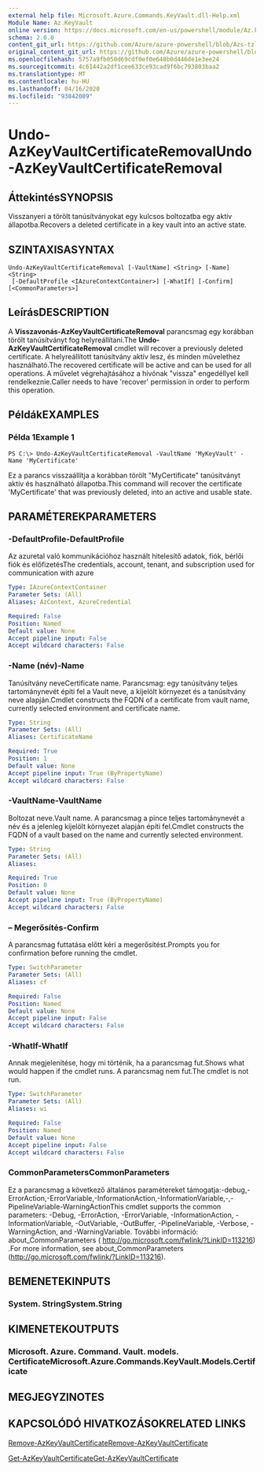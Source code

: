 ```yaml
---
external help file: Microsoft.Azure.Commands.KeyVault.dll-Help.xml
Module Name: Az.KeyVault
online version: https://docs.microsoft.com/en-us/powershell/module/Az.keyvault/undo-AzKeyvaultcertificateremoval
schema: 2.0.0
content_git_url: https://github.com/Azure/azure-powershell/blob/Azs-tzl/src/KeyVault/KeyVault/help/Undo-AzKeyVaultCertificateRemoval.md
original_content_git_url: https://github.com/Azure/azure-powershell/blob/Azs-tzl/src/KeyVault/KeyVault/help/Undo-AzKeyVaultCertificateRemoval.md
ms.openlocfilehash: 5757a9fb050d69cdf0ef0e648b0d446de1e3ee24
ms.sourcegitcommit: 4c61442a2df1cee633ce93cad9f6bc793803baa2
ms.translationtype: MT
ms.contentlocale: hu-HU
ms.lasthandoff: 04/16/2020
ms.locfileid: "93842089"
---
```

# <span data-ttu-id="90a92-101">Undo-AzKeyVaultCertificateRemoval</span><span class="sxs-lookup"><span data-stu-id="90a92-101">Undo-AzKeyVaultCertificateRemoval</span></span>

## <span data-ttu-id="90a92-102">Áttekintés</span><span class="sxs-lookup"><span data-stu-id="90a92-102">SYNOPSIS</span></span>
<span data-ttu-id="90a92-103">Visszanyeri a törölt tanúsítványokat egy kulcsos boltozatba egy aktív állapotba.</span><span class="sxs-lookup"><span data-stu-id="90a92-103">Recovers a deleted certificate in a key vault into an active state.</span></span>

## <span data-ttu-id="90a92-104">SZINTAXISA</span><span class="sxs-lookup"><span data-stu-id="90a92-104">SYNTAX</span></span>

```
Undo-AzKeyVaultCertificateRemoval [-VaultName] <String> [-Name] <String>
 [-DefaultProfile <IAzureContextContainer>] [-WhatIf] [-Confirm] [<CommonParameters>]
```

## <span data-ttu-id="90a92-105">Leírás</span><span class="sxs-lookup"><span data-stu-id="90a92-105">DESCRIPTION</span></span>
<span data-ttu-id="90a92-106">A **Visszavonás-AzKeyVaultCertificateRemoval** parancsmag egy korábban törölt tanúsítványt fog helyreállítani.</span><span class="sxs-lookup"><span data-stu-id="90a92-106">The **Undo-AzKeyVaultCertificateRemoval** cmdlet will recover a previously deleted certificate.</span></span>
<span data-ttu-id="90a92-107">A helyreállított tanúsítvány aktív lesz, és minden művelethez használható.</span><span class="sxs-lookup"><span data-stu-id="90a92-107">The recovered certificate will be active and can be used for all operations.</span></span>
<span data-ttu-id="90a92-108">A művelet végrehajtásához a hívónak "vissza" engedéllyel kell rendelkeznie.</span><span class="sxs-lookup"><span data-stu-id="90a92-108">Caller needs to have 'recover' permission in order to perform this operation.</span></span>

## <span data-ttu-id="90a92-109">Példák</span><span class="sxs-lookup"><span data-stu-id="90a92-109">EXAMPLES</span></span>

### <span data-ttu-id="90a92-110">Példa 1</span><span class="sxs-lookup"><span data-stu-id="90a92-110">Example 1</span></span>
```
PS C:\> Undo-AzKeyVaultCertificateRemoval -VaultName 'MyKeyVault' -Name 'MyCertificate'
```

<span data-ttu-id="90a92-111">Ez a parancs visszaállítja a korábban törölt "MyCertificate" tanúsítványt aktív és használható állapotba.</span><span class="sxs-lookup"><span data-stu-id="90a92-111">This command will recover the certificate 'MyCertificate' that was previously deleted, into an active and usable state.</span></span>

## <span data-ttu-id="90a92-112">PARAMÉTEREK</span><span class="sxs-lookup"><span data-stu-id="90a92-112">PARAMETERS</span></span>

### <span data-ttu-id="90a92-113">-DefaultProfile</span><span class="sxs-lookup"><span data-stu-id="90a92-113">-DefaultProfile</span></span>
<span data-ttu-id="90a92-114">Az azuretal való kommunikációhoz használt hitelesítő adatok, fiók, bérlői fiók és előfizetés</span><span class="sxs-lookup"><span data-stu-id="90a92-114">The credentials, account, tenant, and subscription used for communication with azure</span></span>

```yaml
Type: IAzureContextContainer
Parameter Sets: (All)
Aliases: AzContext, AzureCredential

Required: False
Position: Named
Default value: None
Accept pipeline input: False
Accept wildcard characters: False
```

### <span data-ttu-id="90a92-115">-Name (név)</span><span class="sxs-lookup"><span data-stu-id="90a92-115">-Name</span></span>
<span data-ttu-id="90a92-116">Tanúsítvány neve</span><span class="sxs-lookup"><span data-stu-id="90a92-116">Certificate name.</span></span>
<span data-ttu-id="90a92-117">Parancsmag: egy tanúsítvány teljes tartománynevét építi fel a Vault neve, a kijelölt környezet és a tanúsítvány neve alapján.</span><span class="sxs-lookup"><span data-stu-id="90a92-117">Cmdlet constructs the FQDN of a certificate from vault name, currently selected environment and certificate name.</span></span>

```yaml
Type: String
Parameter Sets: (All)
Aliases: CertificateName

Required: True
Position: 1
Default value: None
Accept pipeline input: True (ByPropertyName)
Accept wildcard characters: False
```

### <span data-ttu-id="90a92-118">-VaultName</span><span class="sxs-lookup"><span data-stu-id="90a92-118">-VaultName</span></span>
<span data-ttu-id="90a92-119">Boltozat neve.</span><span class="sxs-lookup"><span data-stu-id="90a92-119">Vault name.</span></span>
<span data-ttu-id="90a92-120">A parancsmag a pince teljes tartománynevét a név és a jelenleg kijelölt környezet alapján építi fel.</span><span class="sxs-lookup"><span data-stu-id="90a92-120">Cmdlet constructs the FQDN of a vault based on the name and currently selected environment.</span></span>

```yaml
Type: String
Parameter Sets: (All)
Aliases: 

Required: True
Position: 0
Default value: None
Accept pipeline input: True (ByPropertyName)
Accept wildcard characters: False
```

### <span data-ttu-id="90a92-121">– Megerősítés</span><span class="sxs-lookup"><span data-stu-id="90a92-121">-Confirm</span></span>
<span data-ttu-id="90a92-122">A parancsmag futtatása előtt kéri a megerősítést.</span><span class="sxs-lookup"><span data-stu-id="90a92-122">Prompts you for confirmation before running the cmdlet.</span></span>

```yaml
Type: SwitchParameter
Parameter Sets: (All)
Aliases: cf

Required: False
Position: Named
Default value: None
Accept pipeline input: False
Accept wildcard characters: False
```

### <span data-ttu-id="90a92-123">-WhatIf</span><span class="sxs-lookup"><span data-stu-id="90a92-123">-WhatIf</span></span>
<span data-ttu-id="90a92-124">Annak megjelenítése, hogy mi történik, ha a parancsmag fut.</span><span class="sxs-lookup"><span data-stu-id="90a92-124">Shows what would happen if the cmdlet runs.</span></span>
<span data-ttu-id="90a92-125">A parancsmag nem fut.</span><span class="sxs-lookup"><span data-stu-id="90a92-125">The cmdlet is not run.</span></span>

```yaml
Type: SwitchParameter
Parameter Sets: (All)
Aliases: wi

Required: False
Position: Named
Default value: None
Accept pipeline input: False
Accept wildcard characters: False
```

### <span data-ttu-id="90a92-126">CommonParameters</span><span class="sxs-lookup"><span data-stu-id="90a92-126">CommonParameters</span></span>
<span data-ttu-id="90a92-127">Ez a parancsmag a következő általános paramétereket támogatja:-debug,-ErrorAction,-ErrorVariable,-InformationAction,-InformationVariable,-,-PipelineVariable-WarningAction</span><span class="sxs-lookup"><span data-stu-id="90a92-127">This cmdlet supports the common parameters: -Debug, -ErrorAction, -ErrorVariable, -InformationAction, -InformationVariable, -OutVariable, -OutBuffer, -PipelineVariable, -Verbose, -WarningAction, and -WarningVariable.</span></span> <span data-ttu-id="90a92-128">További információ: about_CommonParameters ( http://go.microsoft.com/fwlink/?LinkID=113216) .</span><span class="sxs-lookup"><span data-stu-id="90a92-128">For more information, see about_CommonParameters (http://go.microsoft.com/fwlink/?LinkID=113216).</span></span>

## <span data-ttu-id="90a92-129">BEMENETEK</span><span class="sxs-lookup"><span data-stu-id="90a92-129">INPUTS</span></span>

### <span data-ttu-id="90a92-130">System. String</span><span class="sxs-lookup"><span data-stu-id="90a92-130">System.String</span></span>

## <span data-ttu-id="90a92-131">KIMENETEK</span><span class="sxs-lookup"><span data-stu-id="90a92-131">OUTPUTS</span></span>

### <span data-ttu-id="90a92-132">Microsoft. Azure. Command. Vault. models. Certificate</span><span class="sxs-lookup"><span data-stu-id="90a92-132">Microsoft.Azure.Commands.KeyVault.Models.Certificate</span></span>

## <span data-ttu-id="90a92-133">MEGJEGYZI</span><span class="sxs-lookup"><span data-stu-id="90a92-133">NOTES</span></span>

## <span data-ttu-id="90a92-134">KAPCSOLÓDÓ HIVATKOZÁSOK</span><span class="sxs-lookup"><span data-stu-id="90a92-134">RELATED LINKS</span></span>

[<span data-ttu-id="90a92-135">Remove-AzKeyVaultCertificate</span><span class="sxs-lookup"><span data-stu-id="90a92-135">Remove-AzKeyVaultCertificate</span></span>](./Remove-AzKeyVaultCertificate.md)

[<span data-ttu-id="90a92-136">Get-AzKeyVaultCertificate</span><span class="sxs-lookup"><span data-stu-id="90a92-136">Get-AzKeyVaultCertificate</span></span>](./Get-AzKeyVaultCertificate.md)
